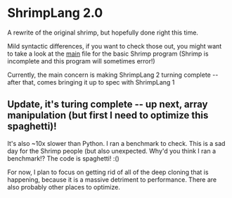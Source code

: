 # ShrimpLang 2.0

A rewrite of the original shrimp, but hopefully done right this time.

Mild syntactic differences, if you want to check those out, you might want to take a look at the [main](main.imp) file for the basic Shrimp program (Shrimp is incomplete and this program will sometimes error!)

Currently, the main concern is making ShrimpLang 2 turning complete -- after that, comes bringing it up to spec with ShrimpLang 1

## Update, it's turing complete -- up next, array manipulation (but first I need to optimize this spaghetti)!

It's also ~10x slower than Python. I ran a benchmark to check. This is a sad day for the Shrimp people (but also unexpected. Why'd you think I ran a benchmark!? The code is spaghetti! :()

For now, I plan to focus on getting rid of all of the deep cloning that is happening, because it is a massive detriment to performance. There are also probably other places to optimize.